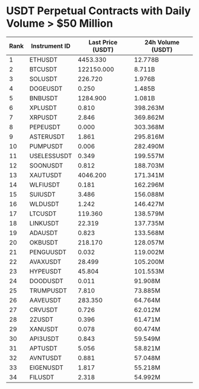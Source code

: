 # USDT Perpetual Contracts with Daily Volume > $50 Million

| Rank | Instrument ID | Last Price (USDT) | 24h Volume (USDT) |
|------|---------------|-------------------|-------------------|
| 1 | ETHUSDT | 4453.330 | 12.778B |
| 2 | BTCUSDT | 122150.000 | 8.711B |
| 3 | SOLUSDT | 226.720 | 1.976B |
| 4 | DOGEUSDT | 0.250 | 1.485B |
| 5 | BNBUSDT | 1284.900 | 1.081B |
| 6 | XPLUSDT | 0.810 | 398.263M |
| 7 | XRPUSDT | 2.846 | 369.862M |
| 8 | PEPEUSDT | 0.000 | 303.368M |
| 9 | ASTERUSDT | 1.861 | 295.816M |
| 10 | PUMPUSDT | 0.006 | 282.490M |
| 11 | USELESSUSDT | 0.349 | 199.557M |
| 12 | SOONUSDT | 0.812 | 188.703M |
| 13 | XAUTUSDT | 4046.200 | 171.341M |
| 14 | WLFIUSDT | 0.181 | 162.296M |
| 15 | SUIUSDT | 3.486 | 156.088M |
| 16 | WLDUSDT | 1.242 | 146.427M |
| 17 | LTCUSDT | 119.360 | 138.579M |
| 18 | LINKUSDT | 22.319 | 137.735M |
| 19 | ADAUSDT | 0.823 | 133.568M |
| 20 | OKBUSDT | 218.170 | 128.057M |
| 21 | PENGUUSDT | 0.032 | 119.002M |
| 22 | AVAXUSDT | 28.499 | 105.200M |
| 23 | HYPEUSDT | 45.804 | 101.553M |
| 24 | DOODUSDT | 0.011 | 91.908M |
| 25 | TRUMPUSDT | 7.810 | 73.885M |
| 26 | AAVEUSDT | 283.350 | 64.764M |
| 27 | CRVUSDT | 0.726 | 62.012M |
| 28 | 2ZUSDT | 0.396 | 61.471M |
| 29 | XANUSDT | 0.078 | 60.474M |
| 30 | API3USDT | 0.843 | 59.549M |
| 31 | APTUSDT | 5.056 | 58.821M |
| 32 | AVNTUSDT | 0.881 | 57.048M |
| 33 | EIGENUSDT | 1.817 | 55.218M |
| 34 | FILUSDT | 2.318 | 54.992M |
